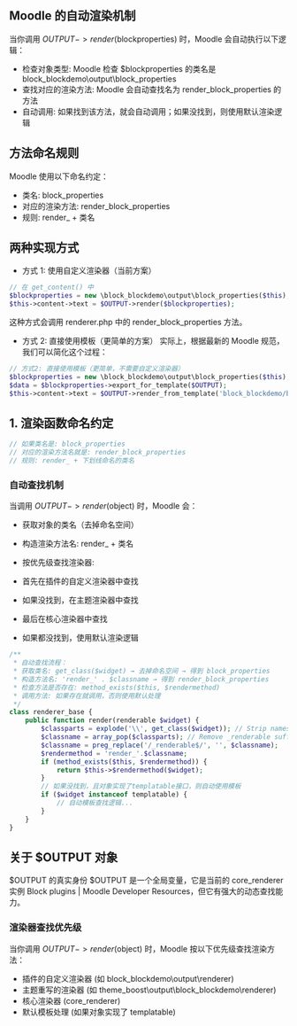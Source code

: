 ## Moodle 的自动渲染机制

当你调用 $OUTPUT->render($blockproperties) 时，Moodle 会自动执行以下逻辑：

- 检查对象类型: Moodle 检查 $blockproperties 的类名是 block_blockdemo\output\block_properties
- 查找对应的渲染方法: Moodle 会自动查找名为 render_block_properties 的方法
- 自动调用: 如果找到该方法，就会自动调用；如果没找到，则使用默认渲染逻辑

## 方法命名规则

Moodle 使用以下命名约定：

- 类名: block_properties
- 对应的渲染方法: render_block_properties
- 规则: render\_ + 类名

## 两种实现方式

- 方式 1: 使用自定义渲染器（当前方案）

```php
// 在 get_content() 中
$blockproperties = new \block_blockdemo\output\block_properties($this);
$this->content->text = $OUTPUT->render($blockproperties);
```

这种方式会调用 renderer.php 中的 render_block_properties 方法。

- 方式 2: 直接使用模板（更简单的方案）
  实际上，根据最新的 Moodle 规范，我们可以简化这个过程：

```php
// 方式2: 直接使用模板（更简单，不需要自定义渲染器）
$blockproperties = new \block_blockdemo\output\block_properties($this);
$data = $blockproperties->export_for_template($OUTPUT);
$this->content->text = $OUTPUT->render_from_template('block_blockdemo/block_properties', $data);
```

## 1. 渲染函数命名约定

```php
// 如果类名是: block_properties
// 对应的渲染方法名就是: render_block_properties
// 规则: render_ + 下划线命名的类名
```

### 自动查找机制

当调用 $OUTPUT->render($object) 时，Moodle 会：

- 获取对象的类名（去掉命名空间）
- 构造渲染方法名: render\_ + 类名
- 按优先级查找渲染器:

- 首先在插件的自定义渲染器中查找
- 如果没找到，在主题渲染器中查找
- 最后在核心渲染器中查找
- 如果都没找到，使用默认渲染逻辑

```php
/**
 * 自动查找流程：
 * 获取类名: get_class($widget) → 去掉命名空间 → 得到 block_properties
 * 构造方法名: 'render_' . $classname → 得到 render_block_properties
 * 检查方法是否存在: method_exists($this, $rendermethod)
 * 调用方法: 如果存在就调用，否则使用默认处理
 */
class renderer_base {
    public function render(renderable $widget) {
        $classparts = explode('\\', get_class($widget)); // Strip namespaces.
        $classname = array_pop($classparts); // Remove _renderable suffixes
        $classname = preg_replace('/_renderable$/', '', $classname);
        $rendermethod = 'render_'.$classname;
        if (method_exists($this, $rendermethod)) {
            return $this->$rendermethod($widget);
        }
        // 如果没找到，且对象实现了templatable接口，则自动使用模板
        if ($widget instanceof templatable) {
            // 自动模板查找逻辑...
        }
    }
}
```

## 关于 $OUTPUT 对象

$OUTPUT 的真实身份
$OUTPUT 是一个全局变量，它是当前的 core_renderer 实例 Block plugins | Moodle Developer Resources，但它有强大的动态查找能力。

### 渲染器查找优先级

当你调用 $OUTPUT->render($object) 时，Moodle 按以下优先级查找渲染方法：

- 插件的自定义渲染器 (如 block_blockdemo\output\renderer)
- 主题重写的渲染器 (如 theme_boost\output\block_blockdemo\renderer)
- 核心渲染器 (core_renderer)
- 默认模板处理 (如果对象实现了 templatable)
